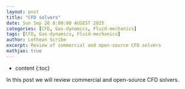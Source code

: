 ```yaml
---
layout: post
title: "CFD solvers"
date: Sun Sep 28 8:00:00 AUSEST 2025
categories: [CFD, Gas-dynamics, Fluid-mechanics]
tags: [CFD, Gas-dynamics, Fluid-mechanics]
author: Lethean Scribe
excerpt: Review of commercial and open-source CFD solvers
mathjax: true
---
```


* content
{:toc}

In this post we will review commercial and open-source CFD solvers.

